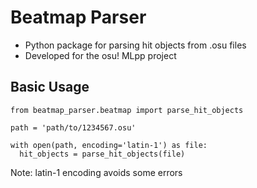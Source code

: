 # Beatmap Parser
- Python package for parsing hit objects from .osu files
- Developed for the osu! MLpp project

## Basic Usage
```
from beatmap_parser.beatmap import parse_hit_objects

path = 'path/to/1234567.osu'

with open(path, encoding='latin-1') as file:
  hit_objects = parse_hit_objects(file)
```
Note: latin-1 encoding avoids some errors
 
